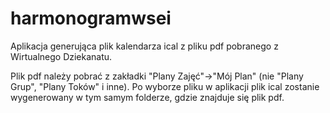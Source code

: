 # harmonogramwsei
Aplikacja generująca plik kalendarza ical z pliku pdf pobranego z Wirtualnego Dziekanatu.

Plik pdf należy pobrać z zakładki "Plany Zajęć"->"Mój Plan" (nie "Plany Grup", "Plany Toków" i inne). Po wyborze pliku w aplikacji plik ical zostanie wygenerowany w tym samym folderze, gdzie znajduje się plik pdf.
